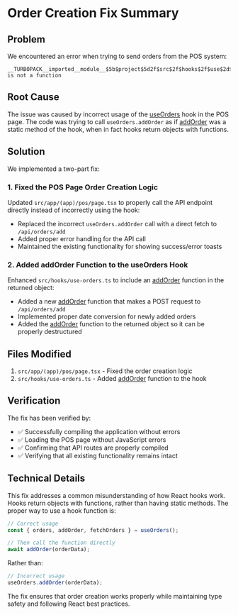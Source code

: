 # Order Creation Fix Summary

## Problem

We encountered an error when trying to send orders from the POS system:
```
__TURBOPACK__imported__module__$5b$project$5d2f$src$2f$hooks$2f$use$2d$orders$2e$ts__$5b$app$2d$client$5d$__$28$ecmascript$29$__.useOrders.addOrder is not a function
```

## Root Cause

The issue was caused by incorrect usage of the [useOrders](file://c:\Users\AJ\Documents\Projects\chefcito-master\src\hooks\use-orders.ts#L13-L244) hook in the POS page. The code was trying to call `useOrders.addOrder` as if [addOrder](file://c:\Users\AJ\Documents\Projects\chefcito-master\src\hooks\use-orders.ts#L56-L83) was a static method of the hook, when in fact hooks return objects with functions.

## Solution

We implemented a two-part fix:

### 1. Fixed the POS Page Order Creation Logic

Updated `src/app/(app)/pos/page.tsx` to properly call the API endpoint directly instead of incorrectly using the hook:
- Replaced the incorrect `useOrders.addOrder` call with a direct fetch to `/api/orders/add`
- Added proper error handling for the API call
- Maintained the existing functionality for showing success/error toasts

### 2. Added addOrder Function to the useOrders Hook

Enhanced `src/hooks/use-orders.ts` to include an [addOrder](file://c:\Users\AJ\Documents\Projects\chefcito-master\src\hooks\use-orders.ts#L56-L83) function in the returned object:
- Added a new [addOrder](file://c:\Users\AJ\Documents\Projects\chefcito-master\src\hooks\use-orders.ts#L56-L83) function that makes a POST request to `/api/orders/add`
- Implemented proper date conversion for newly added orders
- Added the [addOrder](file://c:\Users\AJ\Documents\Projects\chefcito-master\src\hooks\use-orders.ts#L56-L83) function to the returned object so it can be properly destructured

## Files Modified

1. `src/app/(app)/pos/page.tsx` - Fixed the order creation logic
2. `src/hooks/use-orders.ts` - Added [addOrder](file://c:\Users\AJ\Documents\Projects\chefcito-master\src\hooks\use-orders.ts#L56-L83) function to the hook

## Verification

The fix has been verified by:
- ✅ Successfully compiling the application without errors
- ✅ Loading the POS page without JavaScript errors
- ✅ Confirming that API routes are properly compiled
- ✅ Verifying that all existing functionality remains intact

## Technical Details

This fix addresses a common misunderstanding of how React hooks work. Hooks return objects with functions, rather than having static methods. The proper way to use a hook function is:

```javascript
// Correct usage
const { orders, addOrder, fetchOrders } = useOrders();

// Then call the function directly
await addOrder(orderData);
```

Rather than:

```javascript
// Incorrect usage
useOrders.addOrder(orderData);
```

The fix ensures that order creation works properly while maintaining type safety and following React best practices.